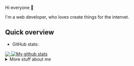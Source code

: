 Hi everyone 👋

I'm a web developer, who loves create things for the internet. 


<!--
**lout33/lout33** is a ✨ _special_ ✨ repository because its `README.md` (this file) appears on your GitHub profile.
-->

## Quick overview
* GitHub stats:  

<a href="https://github.com/anuraghazra/github-readme-stats">
  <!-- Change the `github-readme-stats.anuraghazra1.vercel.app` to `github-readme-stats.vercel.app`  -->
  <img align="center" src="https://github-readme-stats.vercel.app/api/top-langs/?username=lout33&langs_count=8" />
</a>
<a href="https://github.com/anuraghazra/github-readme-stats">
  <img align="center" src="https://github-readme-stats.anuraghazra1.vercel.app/api?username=lout33&show_icons=true&line_height=27&include_all_commits=true" alt="My github stats" />
</a>  

<!-- [![Anurag's GitHub stats](https://github-readme-stats.vercel.app/api?username=lout33)](https://github.com/anuraghazra/github-readme-stats)


[![Top Langs](https://github-readme-stats.vercel.app/api/top-langs/?username=anuraghazra&layout=compact)](https://github.com/lout33/github-readme-stats) -->


<details>
<summary>
  More stuff about me
</summary>


## My skills 📜

### Web technologies

- JavaScript,TypeScript(React,Angular,Vue)
- HTML,CSS,SCSS
- Node.js,Express
- MySQL,Postgres
- AWS,GCP


### Application Development

- Python (Django,Scrapy)
- Java (Springboot)


### Languages 🌐

| Language      | Proficiency                                                               |
| ------------- | ------------------------------------------------------------------------- |
| English  | C1                |
| Spanish         | Native language                                                           |

## What I'm currently learning 📚

- Web3(Etherium)
- Computer Graphics(Unity,three.js)

## Projects I'm the most proud of

| Name            | Description                                                          | Language      | Repo                                                             |
| --------------- | -------------------------------------------------------------------- | ------------- | ---------------------------------------------------------------- |
| candidatos.pe       | A web who share information about peruvian politicians                                  | Python, Javascript           | [Datoss-Incorruptibles](https://github.com/Datoss-Incorruptibles) |


